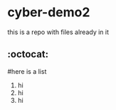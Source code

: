 # cyber-demo2



this is a repo with files already in it 

## :octocat:
#here is a list 

1. hi 
2. hi
3. hi

